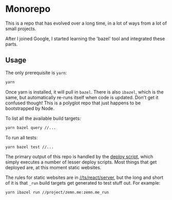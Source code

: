 # Monorepo
This is a repo that has evolved over a long time, in a lot of ways from a lot of small projects.

After I joined Google, I started learning the 'bazel' tool and integrated these parts.

## Usage

The only prerequisite is `yarn`:

```bash
yarn
```

Once yarn is installed, it will pull in `bazel`. There is also `ibazel`, which is the same, but automatically re-runs itself when code is updated. Don't get it confused though! This is a polyglot repo that just happens to be bootstrapped by Node.

To list all the available build targets:

```bash
yarn bazel query //...
```

To run all tests:

```bash
yarn bazel test //...
```

The primary output of this repo is handled by the [deploy script], which simply executes a number of lesser deploy scripts. Most things that get deployed are, at this moment static websites.

The rules for static websites are in [//ts/react/server], but the long and short of it is that `_run` build targets get generated to test stuff out. For example:

```bash
yarn ibazel run //project/zemn.me:zemn.me_run
```

[deploy script]: ./deploy/deploy.sh
[//ts/react/server]: ./ts/react/server